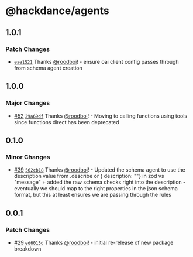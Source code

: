# @hackdance/agents

## 1.0.1

### Patch Changes

- [`eae1521`](https://github.com/hack-dance/agents/commit/eae1521c398ce527f4a14d84778f9bdeff9fec49) Thanks [@roodboi](https://github.com/roodboi)! - ensure oai client config passes through from schema agent creation

## 1.0.0

### Major Changes

- [#52](https://github.com/hack-dance/agents/pull/52) [`29a69df`](https://github.com/hack-dance/agents/commit/29a69df3d4b68cd8c39051bd06ef267675eb9c2a) Thanks [@roodboi](https://github.com/roodboi)! - Moving to calling functions using tools since functions direct has been deprecated

## 0.1.0

### Minor Changes

- [#39](https://github.com/hack-dance/agents/pull/39) [`562cb18`](https://github.com/hack-dance/agents/commit/562cb18e3c6fa4a0ec0d939dbfe4038dc71ac078) Thanks [@roodboi](https://github.com/roodboi)! - Updated the schema agent to use the description value from .describe or { description: ""} in zod vs "message" + added the raw schema checks right into the description - eventually we should map to the right properties in the json schema format, but this at least ensures we are passing through the rules

## 0.0.1

### Patch Changes

- [#29](https://github.com/hack-dance/agents/pull/29) [`ed6015d`](https://github.com/hack-dance/agents/commit/ed6015d732b690f960045bdb500be7924f4d59ff) Thanks [@roodboi](https://github.com/roodboi)! - initial re-release of new package breakdown
